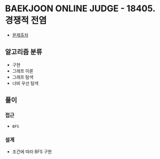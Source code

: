 # BAEKJOON ONLINE JUDGE - 18405. 경쟁적 전염

- [문제출처](https://www.acmicpc.net/problem/18405 '18405. 경쟁적 전염')

## 알고리즘 분류

- 구현
- 그래프 이론
- 그래프 탐색
- 너비 우선 탐색

## 풀이

### 접근

- `BFS`

### 설계

- 조건에 따라 BFS 구현
